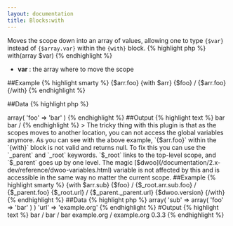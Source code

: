 ```yaml
---
layout: documentation
title: Blocks:with
---
```


Moves the scope down into an array of values, allowing one to type `{$var}` instead of `{$array.var}` within the `{with}` block.
{% highlight php %}
with(array $var)
{% endhighlight %}

* **var** : the array where to move the scope

##Example
{% highlight smarty %}
{$arr.foo}
{with $arr} {$foo} / {$arr.foo} {/with}
{% endhighlight %}

##Data
{% highlight php %}
<?php
'arr' => array( 'foo' => 'bar' )
{% endhighlight %}

##Output
{% highlight text %}
bar
bar /
{% endhighlight %}

> The tricky thing with this plugin is that as the scopes moves to another location, you can not access the global variables anymore.

As you can see with the above example, `{$arr.foo}` within the `{with}` block is not valid and returns null. To fix this you can use the `_parent` and `_root` keywords. `$_root` links to the top-level scope, and `$_parent` goes up by one level. The magic [$dwoo](/documentation/2.x-dev/reference/dwoo-variables.html) variable is not affected by this and is accessible in the same way no matter the current scope.

##Example
{% highlight smarty %}
{with $arr.sub}
  {$foo} / {$_root.arr.sub.foo} / {$_parent.foo}
  {$_root.url} / {$_parent._parent.url}
  {$dwoo.version}
{/with}
{% endhighlight %}

##Data
{% highlight php %}
<?php
'arr' => array( 'sub' => array( 'foo' => 'bar' ) )
'url' => 'example.org'
{% endhighlight %}

#Output
{% highlight text %}
bar / bar / bar
example.org / example.org
0.3.3
{% endhighlight %}
